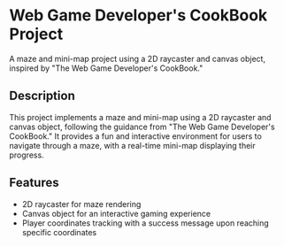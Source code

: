 # Web Game Developer's CookBook Project

A maze and mini-map project using a 2D raycaster and canvas object, inspired by "The Web Game Developer's CookBook."

## Description

This project implements a maze and mini-map using a 2D raycaster and canvas object, following the guidance from "The Web Game Developer's CookBook." 
It provides a fun and interactive environment for users to navigate through a maze, with a real-time mini-map displaying their progress.

## Features

- 2D raycaster for maze rendering
- Canvas object for an interactive gaming experience
- Player coordinates tracking with a success message upon reaching specific coordinates
